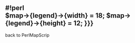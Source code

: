 #!perl                        
$map->{legend}->{width} = 18; 
$map->{legend}->{height} = 12;
}}}                           
----                          
back to PerlMapScrip
